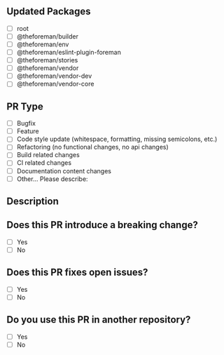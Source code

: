 <!--- Provide a general summary of your changes in the Title above -->

## Updated Packages

<!---
  What packages does your code change?
  Put an `x` in all the boxes that apply:
-->

* [ ] root
* [ ] @theforeman/builder
* [ ] @theforeman/env
* [ ] @theforeman/eslint-plugin-foreman
* [ ] @theforeman/stories
* [ ] @theforeman/vendor
* [ ] @theforeman/vendor-dev
* [ ] @theforeman/vendor-core

## PR Type

<!---
  What types of changes does your code introduce?
  Put an `x` in all the boxes that apply:
-->

* [ ] Bugfix
* [ ] Feature
* [ ] Code style update (whitespace, formatting, missing semicolons, etc.)
* [ ] Refactoring (no functional changes, no api changes)
* [ ] Build related changes
* [ ] CI related changes
* [ ] Documentation content changes
* [ ] Other… Please describe:

## Description

<!---
  Describe your changes in detail
  Why is this change required? What problem does it solve?
  If it fixes an open issue, please link to the issue here.
-->

## Does this PR introduce a breaking change?

<!--
  If this PR contains a breaking change,
  please also describe the impact and migration path for existing applications
-->

* [ ] Yes
* [ ] No

## Does this PR fixes open issues?

<!-- If this PR contain fixes to open issues in github or in foreman please link them here -->

* [ ] Yes
* [ ] No

## Do you use this PR in another repository?

<!-- If You have a usage example in another repository commit/pr where you are using this PR please link it here  -->

* [ ] Yes
* [ ] No
